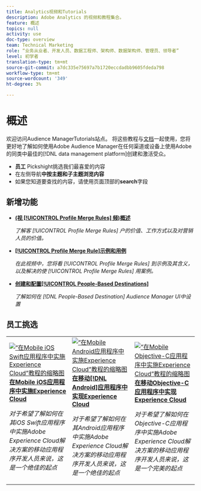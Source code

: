 ```yaml
---
title: Analytics视频和Tutorials
description: Adobe Analytics 的视频和教程集合。
feature: 概述
topics: null
activity: use
doc-type: overview
team: Technical Marketing
role: “业务从业者、开发人员、数据工程师、架构师、数据架构师、管理员、领导者”
level: 初学者
translation-type: tm+mt
source-git-commit: a7dc335e75697a7b1720eccdadbb9605fdeda798
workflow-type: tm+mt
source-wordcount: '349'
ht-degree: 3%

---
```



# 概述

欢迎访问Audience ManagerTutorials站点。  将这些教程与[文档](https://experienceleague.adobe.com/docs/audience-manager/user-guide/aam-home.html)一起使用，您将更好地了解如何使用Adobe Audience Manager在任何渠道或设备上使用Adobe的同类中最佳的[!DNL data management platform]创建和激活受众。

* **员工** Pickshight挑选我们最喜爱的内容
* 在左侧导航&#x200B;**中按主题和子主题浏览内容**
* 如果您知道要查找的内容，请使用页面顶部的&#x200B;**search**&#x200B;字段

## 新增功能

* **[(视 [!UICONTROL Profile Merge Rules] 频)概述](build-and-manage-audiences/profile-merge/overview-of-profile-merge-rules.md)**

   *了解客 [!UICONTROL Profile Merge Rules] 户的价值、工作方式以及对营销人员的价值。*

* **[[!UICONTROL Profile Merge Rule]示例和用例](build-and-manage-audiences/profile-merge/profile-merge-rule-examples-and-use-cases.md)**

   *在此视频中，您将看 [!UICONTROL Profile Merge Rules] 到示例及其含义，以及解决的使 [!UICONTROL Profile Merge Rules] 用案例。*

* **[创建和配置[!UICONTROL People-Based Destinations]](data-activation/people-based-destinations/create-and-configure-people-based-destinations.md)**

   *了解如何在 [!DNL People-Based Destination] Audience Manager UI中设置*

## 员工挑选

<table>
<tr>
  <td>
    <a href="https://docs.adobe.com/content/help/en/experience-cloud/implementing-in-mobile-ios-swift-apps-with-launch/index.html">
      <img alt="“在Mobile iOS Swift应用程序中实施Experience Cloud”教程的缩略图" src="assets/thumb_swift.png" />
    </a>
    <div>
      <a href="https://docs.adobe.com/content/help/en/experience-cloud/implementing-in-mobile-ios-swift-apps-with-launch/index.html">
    <strong>在Mobile iOS应用程序中实施Experience Cloud</strong>
    </a>
    </div>
    <p>
    <em>对于希望了解如何在其iOS Swift应用程序中实施Adobe Experience Cloud解决方案的移动应用程序开发人员来说，这是一个绝佳的起点</em>
    <p>
  </td>
  <td>
    <a href="https://docs.adobe.com/content/help/en/experience-cloud/implementing-in-mobile-android-apps-with-launch/index.html">
      <img alt="“在Mobile Android应用程序中实施Experience Cloud”教程的缩略图" src="assets/thumb_android.png" />
    </a>
    <div>
      <a href="https://docs.adobe.com/content/help/en/experience-cloud/implementing-in-mobile-android-apps-with-launch/index.html">
    <strong>在移动[!DNL Android]应用程序中实现Experience Cloud</strong>
    </a>
    </div>
    <p>
    <em>对于希望了解如何在其Android应用程序中实施Adobe Experience Cloud解决方案的移动应用程序开发人员来说，这是一个绝佳的起点</em>
    <p>
  </td>
  <td>
    <a href="https://docs.adobe.com/content/help/en/experience-cloud/implementing-in-mobile-ios-objective-c-apps-with-launch/index.html">
      <img alt="“在Mobile Objective-C应用程序中实施Experience Cloud”教程的缩略图" src="assets/thumb_objective_c.png" />
    </a>
    <div>
      <a href="https://docs.adobe.com/content/help/en/experience-cloud/implementing-in-mobile-ios-objective-c-apps-with-launch/index.html">
    <strong>在移动Objective-C应用程序中实现Experience Cloud</strong>
    </a>
    </div>
    <p>
    <em>对于希望了解如何在Objective-C应用程序中实施Adobe Experience Cloud解决方案的移动应用程序开发人员来说，这是一个完美的起点</em>
    <p>
  </td>
</tr>
</table>
